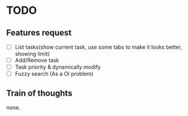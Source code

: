 # TODO 

## Features request

- [ ] List tasks(show current task, use some tabs to make it looks better, showing limit)
- [ ] Add/Remove task
- [ ] Task priority & dynamically modify
- [ ] Fuzzy search (As a OI problem)

## Train of thoughts

none.
